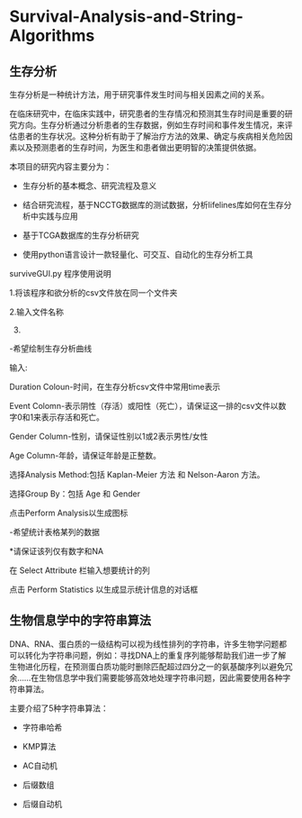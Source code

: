 # Survival-Analysis-and-String-Algorithms

## 生存分析

生存分析是一种统计方法，用于研究事件发生时间与相关因素之间的关系。

在临床研究中，在临床实践中，研究患者的生存情况和预测其生存时间是重要的研究方向。生存分析通过分析患者的生存数据，例如生存时间和事件发生情况，来评估患者的生存状况。这种分析有助于了解治疗方法的效果、确定与疾病相关危险因素以及预测患者的生存时间，为医生和患者做出更明智的决策提供依据。

本项目的研究内容主要分为：

- 生存分析的基本概念、研究流程及意义

- 结合研究流程，基于NCCTG数据库的测试数据，分析lifelines库如何在生存分析中实践与应用

- 基于TCGA数据库的生存分析研究

- 使用python语言设计一款轻量化、可交互、自动化的生存分析工具


surviveGUI.py 程序使用说明

1.将该程序和欲分析的csv文件放在同一个文件夹

2.输入文件名称

3. 

-希望绘制生存分析曲线

输入:

Duration Coloun-时间，在生存分析csv文件中常用time表示

Event Colomn-表示阴性（存活）或阳性（死亡），请保证这一排的csv文件以数字0和1来表示存活和死亡。

Gender Column-性别，请保证性别以1或2表示男性/女性

Age Column-年龄，请保证年龄是正整数。

选择Analysis Method:包括 Kaplan-Meier 方法 和 Nelson-Aaron 方法。

选择Group By：包括 Age 和 Gender

点击Perform Analysis以生成图标

-希望统计表格某列的数据

*请保证该列仅有数字和NA

在 Select Attribute 栏输入想要统计的列

点击 Perform Statistics 以生成显示统计信息的对话框


## 生物信息学中的字符串算法

DNA、RNA、蛋白质的一级结构可以视为线性排列的字符串，许多生物学问题都可以转化为字符串问题，例如：寻找DNA上的重复序列能够帮助我们进一步了解生物进化历程，在预测蛋白质功能时删除匹配超过四分之一的氨基酸序列以避免冗余……在生物信息学中我们需要能够高效地处理字符串问题，因此需要使用各种字符串算法。

主要介绍了5种字符串算法：

- 字符串哈希

- KMP算法

- AC自动机

- 后缀数组

- 后缀自动机

